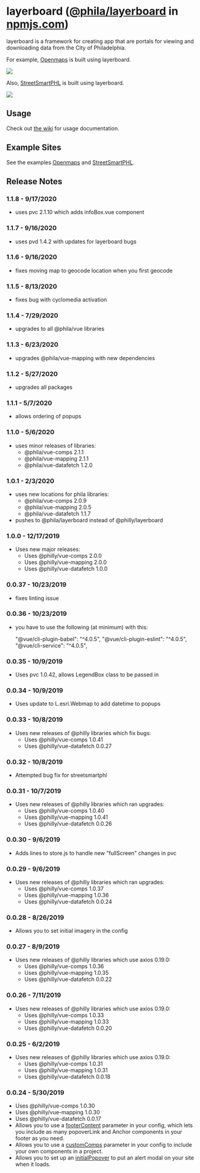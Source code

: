 # layerboard ([@phila/layerboard](https://www.npmjs.com/package/@phila/layerboard) in [npmjs.com](https://npmjs.com))

layerboard is a framework for creating app that are portals for viewing and downloading data from the City of Philadelphia.

For example, [Openmaps](https://github.com/CityOfPhiladelphia/openmaps) is built using layerboard.

![](https://s3.amazonaws.com/mapboard-images/OpenMaps2.JPG)

Also, [StreetSmartPHL](https://github.com/CityOfPhiladelphia/StreetSmartPHL) is built using layerboard.

![](https://s3.amazonaws.com/mapboard-images/StreetSmart.JPG)

## Usage
Check out [the wiki](https://github.com/CityOfPhiladelphia/layerboard/wiki) for usage documentation.

## Example Sites

See the examples [Openmaps](https://openmaps.phila.gov) and [StreetSmartPHL](https://streetsmartphl.phila.gov/).

## Release Notes

### 1.1.8 - 9/17/2020

* uses pvc 2.1.10 which adds infoBox.vue component

### 1.1.7 - 9/16/2020

* uses pvd 1.4.2 with updates for layerboard bugs

### 1.1.6 - 9/16/2020

* fixes moving map to geocode location when you first geocode

### 1.1.5 - 8/13/2020

* fixes bug with cyclomedia activation

### 1.1.4 - 7/29/2020

* upgrades to all @phila/vue libraries

### 1.1.3 - 6/23/2020

* upgrades @phila/vue-mapping with new dependencies

### 1.1.2 - 5/27/2020

* upgrades all packages

### 1.1.1 - 5/7/2020

* allows ordering of popups

### 1.1.0 - 5/6/2020

* uses minor releases of libraries:
  * @phila/vue-comps 2.1.1
  * @phila/vue-mapping 2.1.1
  * @phila/vue-datafetch 1.2.0

### 1.0.1 - 2/3/2020

* uses new locations for phila libraries:
  * @phila/vue-comps 2.0.9
  * @phila/vue-mapping 2.0.5
  * @phila/vue-datafetch 1.1.7
* pushes to @phila/layerboard instead of @philly/layerboard

### 1.0.0 - 12/17/2019

* Uses new major releases:
  * Uses @philly/vue-comps 2.0.0
  * Uses @philly/vue-mapping 2.0.0
  * Uses @philly/vue-datafetch 1.0.0

### 0.0.37 - 10/23/2019

* fixes linting issue

### 0.0.36 - 10/23/2019

* you have to use the following (at minimum) with this:

    "@vue/cli-plugin-babel": "^4.0.5",
    "@vue/cli-plugin-eslint": "^4.0.5",
    "@vue/cli-service": "^4.0.5",

### 0.0.35 - 10/9/2019

* Uses pvc 1.0.42, allows LegendBox class to be passed in

### 0.0.34 - 10/9/2019

* Uses update to L.esri.Webmap to add datetime to popups

### 0.0.33 - 10/8/2019

* Uses new releases of @philly libraries which fix bugs:
  * Uses @philly/vue-comps 1.0.41
  * Uses @philly/vue-datafetch 0.0.27

### 0.0.32 - 10/8/2019

* Attempted bug fix for streetsmartphl

### 0.0.31 - 10/7/2019

* Uses new releases of @philly libraries which ran upgrades:
  * Uses @philly/vue-comps 1.0.40
  * Uses @philly/vue-mapping 1.0.41
  * Uses @philly/vue-datafetch 0.0.26

### 0.0.30 - 9/6/2019

* Adds lines to store.js to handle new "fullScreen" changes in pvc

### 0.0.29 - 9/6/2019

* Uses new releases of @philly libraries which ran upgrades:
  * Uses @philly/vue-comps 1.0.37
  * Uses @philly/vue-mapping 1.0.36
  * Uses @philly/vue-datafetch 0.0.24

### 0.0.28 - 8/26/2019

* Allows you to set initial imagery in the config

### 0.0.27 - 8/9/2019

* Uses new releases of @philly libraries which use axios 0.19.0:
  * Uses @philly/vue-comps 1.0.36
  * Uses @philly/vue-mapping 1.0.35
  * Uses @philly/vue-datafetch 0.0.22

### 0.0.26 - 7/11/2019

* Uses new releases of @philly libraries which use axios 0.19.0:
  * Uses @philly/vue-comps 1.0.33
  * Uses @philly/vue-mapping 1.0.33
  * Uses @philly/vue-datafetch 0.0.20

### 0.0.25 - 6/2/2019

* Uses new releases of @philly libraries which use axios 0.19.0:
  * Uses @philly/vue-comps 1.0.31
  * Uses @philly/vue-mapping 1.0.31
  * Uses @philly/vue-datafetch 0.0.18

### 0.0.24 - 5/30/2019

* Uses @philly/vue-comps 1.0.30
* Uses @philly/vue-mapping 1.0.30
* Uses @philly/vue-datafetch 0.0.17
* Allows you to use a [footerContent](https://github.com/CityOfPhiladelphia/mapboard/wiki/footerContent) parameter in your config, which lets you include as many popoverLink and Anchor components in your footer as you need.
* Allows you to use a [customComps](https://github.com/CityOfPhiladelphia/mapboard/wiki/customComps) parameter in your config to include your own components in a project.
* Allows you to set up an [initialPopover](https://github.com/CityOfPhiladelphia/mapboard/wiki/initialPopover) to put an alert modal on your site when it loads.
